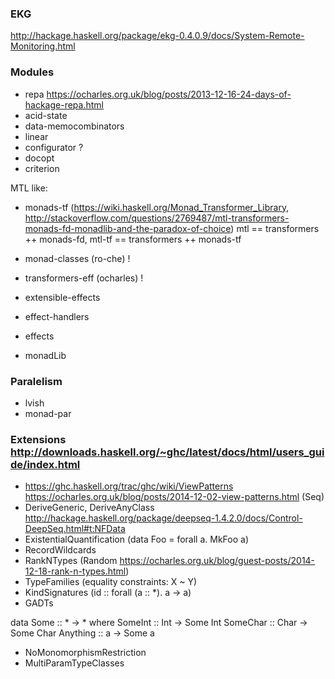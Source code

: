 
### EKG

http://hackage.haskell.org/package/ekg-0.4.0.9/docs/System-Remote-Monitoring.html


### Modules

- repa https://ocharles.org.uk/blog/posts/2013-12-16-24-days-of-hackage-repa.html
- acid-state
- data-memocombinators
- linear
- configurator ?
- docopt
- criterion

MTL like:
- monads-tf (https://wiki.haskell.org/Monad_Transformer_Library, http://stackoverflow.com/questions/2769487/mtl-transformers-monads-fd-monadlib-and-the-paradox-of-choice)
mtl == transformers ++ monads-fd, mtl-tf == transformers ++ monads-tf

- monad-classes (ro-che) !
- transformers-eff (ocharles) !
- extensible-effects
- effect-handlers
- effects
- monadLib


### Paralelism
- lvish
- monad-par

### Extensions http://downloads.haskell.org/~ghc/latest/docs/html/users_guide/index.html
- https://ghc.haskell.org/trac/ghc/wiki/ViewPatterns
  https://ocharles.org.uk/blog/posts/2014-12-02-view-patterns.html (Seq)
- DeriveGeneric, DeriveAnyClass http://hackage.haskell.org/package/deepseq-1.4.2.0/docs/Control-DeepSeq.html#t:NFData
- ExistentialQuantification  (data Foo = forall a. MkFoo a)
- RecordWildcards
- RankNTypes (Random https://ocharles.org.uk/blog/guest-posts/2014-12-18-rank-n-types.html)
- TypeFamilies (equality constraints: X ~ Y)
- KindSignatures (id :: forall (a :: *). a -> a)
- GADTs

data Some :: * -> * where
    SomeInt  :: Int -> Some Int
    SomeChar :: Char -> Some Char
    Anything :: a -> Some a

- NoMonomorphismRestriction
- MultiParamTypeClasses
